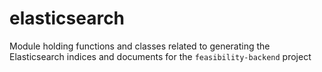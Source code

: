 # elasticsearch

Module holding functions and classes related to generating the Elasticsearch indices and documents for the 
`feasibility-backend` project